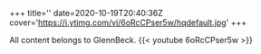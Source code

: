 +++
title=''
date=2020-10-19T20:40:36Z
cover='https://i.ytimg.com/vi/6oRcCPser5w/hqdefault.jpg'
+++

All content belongs to GlennBeck.
{{< youtube 6oRcCPser5w >}}
